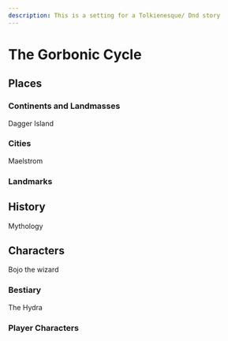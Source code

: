 ```yaml
---
description: This is a setting for a Tolkienesque/ Dnd story
---
```


# The Gorbonic Cycle

## Places

### Continents and Landmasses

Dagger Island



### Cities

Maelstrom

### Landmarks

## History

Mythology





## Characters

Bojo the wizard

### Bestiary

The Hydra

### Player Characters



## 


